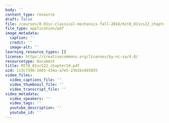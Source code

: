 ```yaml
---
body: ''
content_type: resource
draft: false
file: /courses/8-01sc-classical-mechanics-fall-2016/mit8_01scs22_chapter19.pdf
file_type: application/pdf
image_metadata:
  caption: ''
  credit: ''
  image-alt: ''
learning_resource_types: []
license: https://creativecommons.org/licenses/by-nc-sa/4.0/
resourcetype: Document
title: MIT8_01scS22_chapter19.pdf
uid: 113c739b-1665-434a-a7e5-2361bc665055
video_files:
  video_captions_file: ''
  video_thumbnail_file: ''
  video_transcript_file: ''
video_metadata:
  video_speakers: ''
  video_tags: ''
  youtube_description: ''
  youtube_id: ''
---
```

